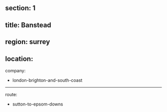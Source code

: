 section: 1
----
title: Banstead
----
region: surrey
----
location: 
----
company:
- london-brighton-and-south-coast
----
route:
- sutton-to-epsom-downs
